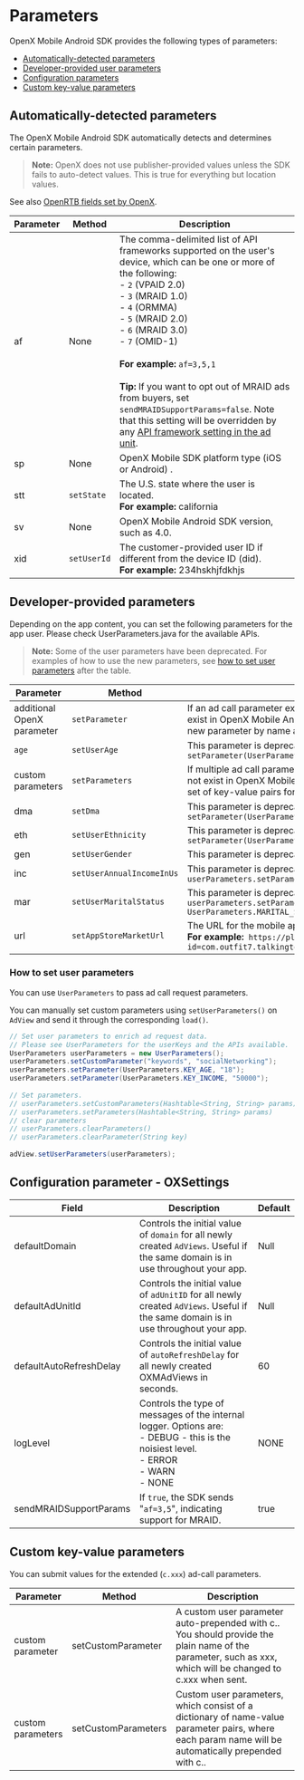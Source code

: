 Parameters
===================

OpenX Mobile Android SDK provides the following types of parameters:

-   [Automatically-detected parameters](#automatically-detected-parameters)
-   [Developer-provided user parameters](#developer-provided-user-parameters)
-   [Configuration parameters](#configuration-parameters)
-   [Custom key-value parameters](#custom-key-value-parameters)

Automatically-detected parameters
----------------------------------------------

The OpenX Mobile Android SDK automatically detects and determines
certain parameters.

> **Note:** OpenX does not use publisher-provided values unless the SDK fails to
auto-detect values. This is true for everything but location values.

See also [OpenRTB fields set by OpenX](https://docs.openx.com/Content/developers/ad_request_api/openrtb_fields_not_passed.html).


| **Parameter** | **Method**  | Description                                                  |
| ------------- | ----------- | ------------------------------------------------------------ |
| af            | None        | The comma-delimited list of API frameworks supported on the user's device, which can be one or more of the following:<br />-   `2` (VPAID 2.0)<br />-   `3` (MRAID 1.0)<br />-   `4` (ORMMA)<br />-   `5` (MRAID 2.0)<br />-   `6` (MRAID 3.0)<br />-   `7` (OMID-1)<br /><br />**For  example:**  `af=3,5,1 `<br /><br />**Tip:** If you want to opt out of MRAID ads from buyers, set `sendMRAIDSupportParams=false`. Note that this setting will be overridden by any [API framework setting in the ad unit](https://docs.openx.com/Content/publishers/inventory_createmobilead.html). |
| sp            | None        | OpenX Mobile SDK platform type (iOS or Android) .            |
| stt           | `setState`  | The U.S. state where the user is located.<br />**For example:** california |
| sv            | None        | OpenX Mobile Android SDK version, such as 4.0.               |
| xid           | `setUserId` | The customer-provided user ID if different from the device ID (did).<br />**For example:** 234hskhjfdkhjs |

Developer-provided parameters
------------------------------------------

Depending on the app content, you can set the following parameters for
the app user. Please check UserParameters.java for the available APIs.

> **Note:** Some of the user parameters have been deprecated. For examples of how to
use the new parameters, see [how to set user parameters](#how-to-set-user-parameters) after the
table.

| **Parameter**              | **Method**                | Description                                                  |
| -------------------------- | ------------------------- | ------------------------------------------------------------ |
| additional OpenX parameter | `setParameter`            | If an ad call parameter exists in the OpenX Ad Server but does not exist in OpenX Mobile Android SDK, use this method to add the new parameter by name and set the necessary value. |
| `age`                      | `setUserAge`              | This parameter is deprecated. Use:<br />`setParameter(UserParameters.KEY_AGE, age)` |
| custom parameters          | `setParameters`           | If multiple ad call parameters exist in the OpenX ad server but do not exist in OpenX Mobile Android SDK, use this method to add the set of key-value pairs for the new parameters. |
| dma                        | `setDma`                  | This parameter is deprecated. Use:<br />`setParameter(UserParameters.KEY_MARKET_AREA, dma)` |
| eth                        | `setUserEthnicity`        | This parameter is deprecated. Use:<br />`setParameter(UserParameters.KEY_ETHNICITY, eth)` |
| gen                        | `setUserGender`           | This parameter is deprecated.                                |
| inc                        | `setUserAnnualIncomeInUs` | This parameter is deprecated. Use:<br />`userParameters.setParameter(UserParameters.KEY_INCOME, inc);` |
| mar                        | `setUserMaritalStatus`    | This parameter is deprecated. Use:<br />`userParameters.setParameter(UserParameters.KEY_MARITAL_STATUS, UserParameters.MARITAL_SINGLE);` |
| url                        | `setAppStoreMarketUrl`    | The URL for the mobile application in Google Play.<br />**For example:**` https://play.google.com/store/apps/details?id=com.outfit7.talkingtom` |

### How to set user parameters

You can use `UserParameters` to pass ad call request parameters.

You can manually set custom parameters using
`setUserParameters()` on `AdView` and send it through the
corresponding `load()`.

``` java
// Set user parameters to enrich ad request data.
// Please see UserParameters for the userKeys and the APIs available.
UserParameters userParameters = new UserParameters();
userParameters.setCustomParameter("keywords", "socialNetworking");
userParameters.setParameter(UserParameters.KEY_AGE, "18");
userParameters.setParameter(UserParameters.KEY_INCOME, "50000");
 
// Set parameters.
// userParameters.setCustomParameters(Hashtable<String, String> params)
// userParameters.setParameters(Hashtable<String, String> params)
// clear parameters
// userParameters.clearParameters()
// userParameters.clearParameter(String key)
 
adView.setUserParameters(userParameters);
```

Configuration parameter - OXSettings
--------------------------------------------------

  | **Field**               | **Description**                                              | **Default** |
  | ----------------------- | ------------------------------------------------------------ | ----------- |
  | defaultDomain           | Controls the initial value of `domain` for all newly created `AdViews`. Useful if the same domain is in use throughout your app. | Null        |
  | defaultAdUnitId         | Controls the initial value of `adUnitID` for all newly created `AdViews`. Useful if the same domain is in use throughout your app. | Null        |
  | defaultAutoRefreshDelay | Controls the initial value of `autoRefreshDelay` for all newly created OXMAdViews in seconds. | 60          |
  | logLevel                | Controls the type of messages of the internal logger. Options are:<br />- DEBUG - this is the noisiest level.<br />- ERROR<br />- WARN<br />- NONE | NONE        |
  | sendMRAIDSupportParams  | If `true`, the SDK sends "`af=3,5`", indicating support for MRAID. | true        |

Custom key-value parameters
--------------------------------------

You can submit values for the extended (`c.xxx`) ad-call
parameters.

| **Parameter**           | **Method**          | **Description**                                              |
| ----------------------- | ------------------- | ------------------------------------------------------------ |
| custom<br />parameter   | setCustomParameter  | A custom user parameter auto-prepended with c..<br />You should provide the plain name of the parameter, such as xxx, which will be changed to c.xxx when sent. |
| custom <br />parameters | setCustomParameters | Custom user parameters, which consist of a dictionary of name-value parameter pairs, where each param name will be automatically prepended with c.. |
